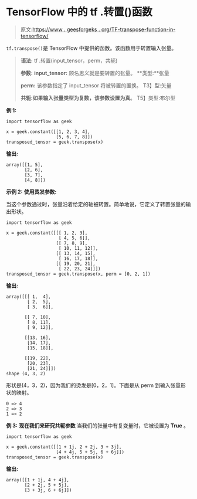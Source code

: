 # TensorFlow 中的 tf .转置()函数

> 原文:[https://www . geesforgeks . org/TF-transpose-function-in-tensorflow/](https://www.geeksforgeeks.org/tf-transpose-function-in-tensorflow/)

`tf.transpose()`是 TensorFlow 中提供的函数。该函数用于转置输入张量。

> **语法:** tf .转置(input_tensor，perm，共轭)
> 
> **参数:**
> **input_tensor:** 顾名思义就是要转置的张量。
> **类型:**张量
> 
> **perm:** 该参数指定了 input_tensor 将被转置的置换。
> T3】型:矢量
> 
> **共轭:**如果输入张量类型为复数，该参数设置为**真**。
> T5】类型:布尔型

**例 1:**

```
import tensorflow as geek

x = geek.constant([[1, 2, 3, 4],
                   [5, 6, 7, 8]])
transposed_tensor = geek.transpose(x)
```

**输出:**

```
array([[1, 5],
       [2, 6],
       [3, 7],
       [4, 8]])

```

**示例 2:** **使用烫发参数:**

当这个参数通过时，张量沿着给定的轴被转置。简单地说，它定义了转置张量的输出形状。

```
import tensorflow as geek

x = geek.constant([[[ 1, 2, 3],
                    [ 4, 5, 6]],
                   [[ 7, 8, 9],
                    [ 10, 11, 12]],
                   [[ 13, 14, 15],
                    [ 16, 17, 18]],
                   [[ 19, 20, 21],
                    [ 22, 23, 24]]])
transposed_tensor = geek.transpose(x, perm = [0, 2, 1])
```

**输出:**

```
array([[[ 1,  4],
        [ 2,  5],
        [ 3,  6]],

       [[ 7, 10],
        [ 8, 11],
        [ 9, 12]],

       [[13, 16],
        [14, 17],
        [15, 18]],

       [[19, 22],
        [20, 23],
        [21, 24]]])
shape (4, 3, 2)

```

形状是(4，3，2)，因为我们的烫发是[0，2，1]。下面是从 perm 到输入张量形状的映射。

```
0 => 4
2 => 3
1 => 2
```

**例 3:** **现在我们来研究共轭参数**
当我们的张量中有复变量时，它被设置为 **True** 。

```
import tensorflow as geek

x = geek.constant([[1 + 1j, 2 + 2j, 3 + 3j],
                   [4 + 4j, 5 + 5j, 6 + 6j]])
transposed_tensor = geek.transpose(x)
```

**输出:**

```
array([[1 + 1j, 4 + 4j],
       [2 + 2j, 5 + 5j],
       [3 + 3j, 6 + 6j]])

```